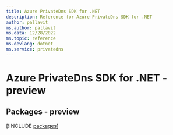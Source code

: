 ```yaml
---
title: Azure PrivateDns SDK for .NET
description: Reference for Azure PrivateDns SDK for .NET
author: pallavit
ms.author: pallavit
ms.data: 12/28/2022
ms.topic: reference
ms.devlang: dotnet
ms.service: privatedns
---
```

# Azure PrivateDns SDK for .NET - preview
## Packages - preview
[!INCLUDE [packages](privatedns-index.md)]